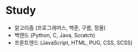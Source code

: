 # Study
- 알고리즘 (프로그래머스, 백준, 구름, 정올)
- 백엔드 (Python, C, Java, Scratch)
- 프론트엔드 (JavaScript, HTML, PUG, CSS, SCSS)

